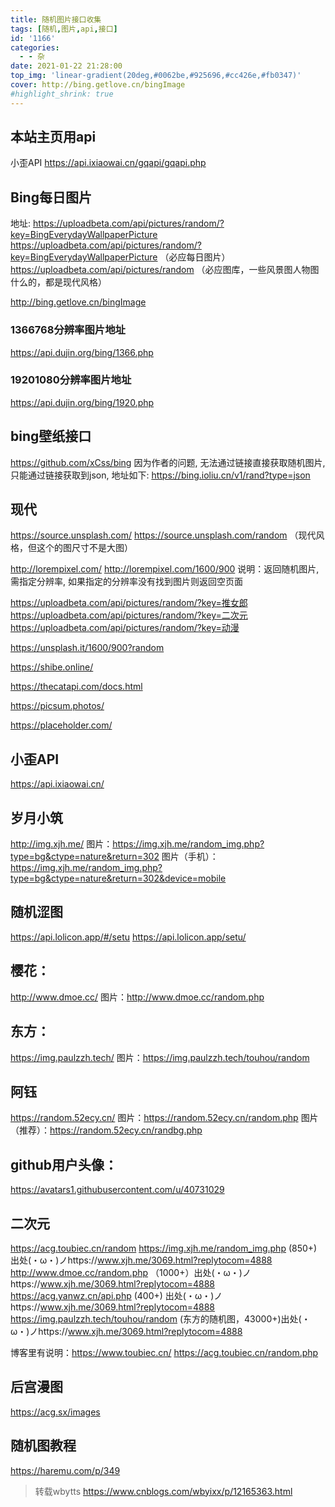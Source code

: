 ```yaml
---
title: 随机图片接口收集
tags: [随机,图片,api,接口]
id: '1166'
categories:
  - - 杂
date: 2021-01-22 21:28:00
top_img: 'linear-gradient(20deg,#0062be,#925696,#cc426e,#fb0347)'
cover: http://bing.getlove.cn/bingImage
#highlight_shrink: true
---
```

## 本站主页用api
小歪API
https://api.ixiaowai.cn/gqapi/gqapi.php

## Bing每日图片
地址: https://uploadbeta.com/api/pictures/random/?key=BingEverydayWallpaperPicture
https://uploadbeta.com/api/pictures/random/?key=BingEverydayWallpaperPicture （必应每日图片）
https://uploadbeta.com/api/pictures/random （必应图库，一些风景图人物图什么的，都是现代风格）

http://bing.getlove.cn/bingImage

### 1366768分辨率图片地址
https://api.dujin.org/bing/1366.php
### 19201080分辨率图片地址
https://api.dujin.org/bing/1920.php

## bing壁纸接口
https://github.com/xCss/bing
因为作者的问题, 无法通过链接直接获取随机图片, 只能通过链接获取到json, 地址如下:
https://bing.ioliu.cn/v1/rand?type=json

## 现代
https://source.unsplash.com/
https://source.unsplash.com/random （现代风格，但这个的图尺寸不是大图）

http://lorempixel.com/
http://lorempixel.com/1600/900
说明：返回随机图片, 需指定分辨率, 如果指定的分辨率没有找到图片则返回空页面

https://uploadbeta.com/api/pictures/random/?key=推女郎
https://uploadbeta.com/api/pictures/random/?key=二次元
https://uploadbeta.com/api/pictures/random/?key=动漫

https://unsplash.it/1600/900?random

https://shibe.online/

https://thecatapi.com/docs.html

https://picsum.photos/

https://placeholder.com/

## 小歪API
https://api.ixiaowai.cn/

## 岁月小筑
http://img.xjh.me/
图片：https://img.xjh.me/random_img.php?type=bg&ctype=nature&return=302
图片（手机）：https://img.xjh.me/random_img.php?type=bg&ctype=nature&return=302&device=mobile

## 随机涩图
https://api.lolicon.app/#/setu
https://api.lolicon.app/setu/

## 樱花：
http://www.dmoe.cc/
图片：http://www.dmoe.cc/random.php

## 东方：
https://img.paulzzh.tech/
图片：https://img.paulzzh.tech/touhou/random

## 阿钰
https://random.52ecy.cn/
图片：https://random.52ecy.cn/random.php
图片（推荐）：https://random.52ecy.cn/randbg.php

## github用户头像：
https://avatars1.githubusercontent.com/u/40731029

## 二次元
https://acg.toubiec.cn/random
https://img.xjh.me/random_img.php (850+) 出处(・ω・)ノhttps://www.xjh.me/3069.html?replytocom=4888
http://www.dmoe.cc/random.php （1000+）出处(・ω・)ノhttps://www.xjh.me/3069.html?replytocom=4888
https://acg.yanwz.cn/api.php (400+) 出处(・ω・)ノhttps://www.xjh.me/3069.html?replytocom=4888
https://img.paulzzh.tech/touhou/random (东方的随机图，43000+)出处(・ω・)ノhttps://www.xjh.me/3069.html?replytocom=4888

博客里有说明：https://www.toubiec.cn/
https://acg.toubiec.cn/random.php

## 后宫漫图
https://acg.sx/images

## 随机图教程
https://haremu.com/p/349

> 转载wbytts https://www.cnblogs.com/wbyixx/p/12165363.html